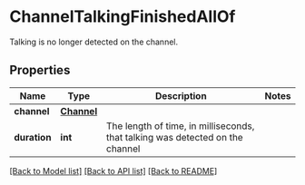 # ChannelTalkingFinishedAllOf

Talking is no longer detected on the channel.
## Properties
Name | Type | Description | Notes
------------ | ------------- | ------------- | -------------
**channel** | [**Channel**](Channel.md) |  | 
**duration** | **int** | The length of time, in milliseconds, that talking was detected on the channel | 

[[Back to Model list]](../README.md#documentation-for-models) [[Back to API list]](../README.md#documentation-for-api-endpoints) [[Back to README]](../README.md)


